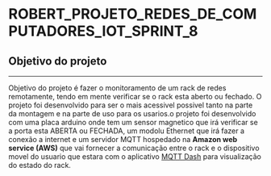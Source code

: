 # ROBERT_PROJETO_REDES_DE_COMPUTADORES_IOT_SPRINT_8


## Objetivo do projeto
---
Objetivo do projeto é fazer o monitoramento de um rack de redes remotamente, tendo em mente verificar se o rack esta aberto ou fechado.
O projeto foi desenvolvido para ser o mais acessivel possivel tanto na parte da montagem e na parte de uso para os usarios.o projeto foi desenvolvido com  uma placa arduino onde tem um sensor magnetico que irá verificar se a porta esta ABERTA ou FECHADA, um modolu Ethernet que irá fazer a conexão
a internet e um servidor MQTT hospedado na **Amazon web service (AWS)** que vai fornecer a comunicação entre o rack e o dispositivo movel do usuario que estara com o aplicativo [MQTT Dash](https://play.google.com/store/apps/details?id=net.routix.mqttdash&hl=en&gl=US) para visualização do 
estado do rack. 
